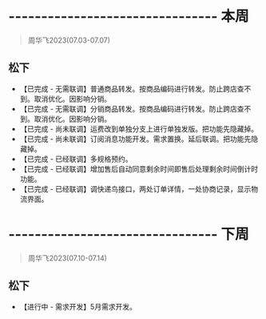 # -------------------------------- 本周
> 周华飞2023(07.03-07.07)
## 松下
* 【已完成 - 无需联调】普通商品转发。按商品编码进行转发。防止跨店查不到。取消优化。因影响分销。
* 【已完成 - 无需联调】分销商品转发。按商品编码进行转发。防止跨店查不到。取消优化。因影响分销。
* 【已完成 - 尚未联调】运费改到单独分支上进行单独发版。把功能先隐藏掉。
* 【已完成 - 尚未联调】订阅消息功能开发。需求置换。延后联调。把功能先隐藏掉。
* 【已完成 - 已经联调】多规格预约。
* 【已完成 - 已经联调】增加售后自动同意剩余时间即售后处理剩余时间倒计时功能。
* 【已完成 - 已经联调】调快递鸟接口，两处订单详情，一处协商记录，显示物流界面。

# -------------------------------- 下周
> 周华飞2023(07.10-07.14)
## 松下
* 【进行中 - 需求开发】5月需求开发。
